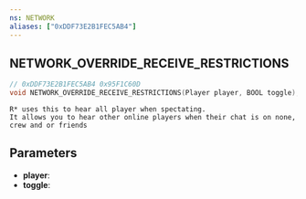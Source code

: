 ```yaml
---
ns: NETWORK
aliases: ["0xDDF73E2B1FEC5AB4"]
---
```

## NETWORK_OVERRIDE_RECEIVE_RESTRICTIONS

```c
// 0xDDF73E2B1FEC5AB4 0x95F1C60D
void NETWORK_OVERRIDE_RECEIVE_RESTRICTIONS(Player player, BOOL toggle);
```

```
R* uses this to hear all player when spectating.   
It allows you to hear other online players when their chat is on none, crew and or friends  
```

## Parameters
* **player**: 
* **toggle**: 


